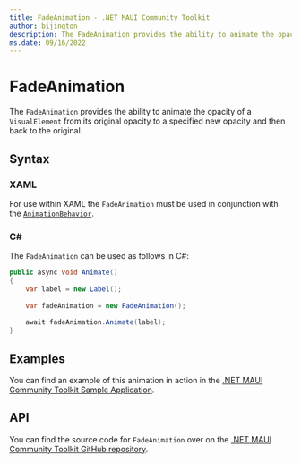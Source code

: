 ```yaml
---
title: FadeAnimation - .NET MAUI Community Toolkit
author: bijington
description: The FadeAnimation provides the ability to animate the opacity of a VisualElement from its original opacity to a specified new opacity and then back to the original.
ms.date: 09/16/2022
---
```


# FadeAnimation

The `FadeAnimation` provides the ability to animate the opacity of a `VisualElement` from its original opacity to a specified new opacity and then back to the original.

## Syntax

### XAML

For use within XAML the `FadeAnimation` must be used in conjunction with the [`AnimationBehavior`](../behaviors/animation-behavior.md).

### C#

The `FadeAnimation` can be used as follows in C#:

```csharp
public async void Animate()
{
    var label = new Label();
    
    var fadeAnimation = new FadeAnimation();
    
    await fadeAnimation.Animate(label);
}
```

## Examples

You can find an example of this animation in action in the [.NET MAUI Community Toolkit Sample Application](https://github.com/CommunityToolkit/Maui/blob/main/samples/CommunityToolkit.Maui.Sample/Pages/Behaviors/AnimationBehaviorPage.xaml).

## API

You can find the source code for `FadeAnimation` over on the [.NET MAUI Community Toolkit GitHub repository](https://github.com/CommunityToolkit/Maui/blob/main/src/CommunityToolkit.Maui/Animations/FadeAnimation.shared.cs).
